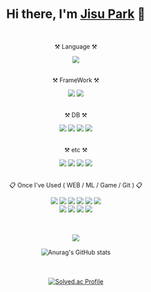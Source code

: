 <div align="center">
  
<h1>Hi there, I'm <a href="##">Jisu Park</a> 👋</h1>
<br>

<p>⚒️ Language ⚒️</p>
<img src="https://img.shields.io/badge/Java-007396?style=flat&logo=Java&logoColor=white"/>
<br><br>

<p>⚒️ FrameWork ⚒️</p>
<img src="https://img.shields.io/badge/Spring-6DB33F?style=flat-square&logo=Spring&logoColor=white"/>
<img src="https://img.shields.io/badge/Spring%20Boot-6DB33F?style=flat&logo=Spring%20Boot&logoColor=white"/>
<br><br>

<p>⚒️ DB ⚒️</p>
<img src="https://img.shields.io/badge/MySQL-4479A1?style=flat&logo=MySQL&logoColor=white"/>
<img src="https://img.shields.io/badge/SQLite-003B57?style=flat&logo=SQLite&logoColor=white"/>
<img src="https://img.shields.io/badge/MariaDB-003545?style=flat&logo=MariaDB&logoColor=white"/>
<img src="https://img.shields.io/badge/Redis-DC382D?style=flat&logo=Redis&logoColor=white" />
<br><br>

<p>⚒️ etc ⚒️</p>
<img src="https://img.shields.io/badge/Amazon%20AWS-232F3E?style=flat&logo=Amazon%20AWS&logoColor=white" />
<img src="https://img.shields.io/badge/HTML5-E34F26?style=flat&logo=HTML5&logoColor=white" />
<img src="https://img.shields.io/badge/CSS3-1572B6?style=flat&logo=CSS3&logoColor=white" />
<img src="https://img.shields.io/badge/JSP-F7DF1E?style=flat&logo=JSP&logoColor=white"/>
<br><br>

<p>📋 Once I've Used ( WEB / ML / Game / Git ) 📋</p>
<img src="https://img.shields.io/badge/FastAPI-009688?style=flat&logo=FastAPI&logoColor=white"/>
<img src="https://img.shields.io/badge/Python-3776AB?style=flat&logo=Python&logoColor=white"/>
<img src="https://img.shields.io/badge/PyTorch-EE4C2C?style=flat&logo=PyTorch&logoColor=white"/>
<img src="https://img.shields.io/badge/NumPy-013243?style=flat&logo=NumPy&logoColor=white"/>
<img src="https://img.shields.io/badge/TensorFlow-FF6F00?style=flat&logo=TensorFlow&logoColor=white"/>
<img src="https://img.shields.io/badge/Google%20Colab-F9AB00?style=flat&logo=Google%20Colab&logoColor=white"/>
<br>
<img src="https://img.shields.io/badge/C-A8B9CC?style=flat&logo=C&logoColor=white"/>
<img src="https://img.shields.io/badge/JavaScript-F7DF1E?style=flat&logo=JavaScript&logoColor=white"/>
<img src="https://img.shields.io/badge/React-61DAFB?style=flat&logo=React&logoColor=white"/>
<img src="https://img.shields.io/badge/Node.js-339933?style=flat&logo=Node.js&logoColor=white"/>  


<br><br>
<img src="https://github-readme-stats.vercel.app/api/top-langs/?username=jisupark-dev&layout=compact">
<br><br>
![Anurag's GitHub stats](https://github-readme-stats.vercel.app/api?username=JisuPark-dev&show_icons=true&theme=radical)
<br><br><br><br>
[![Solved.ac Profile](http://mazassumnida.wtf/api/v2/generate_badge?boj=dgd04)](https://solved.ac/dgd04/)
</div>
